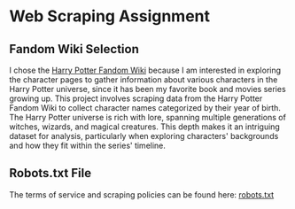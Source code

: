# Web Scraping Assignment

## Fandom Wiki Selection
I chose the [Harry Potter Fandom Wiki](https://harrypotter.fandom.com) because I am interested in exploring the character pages to gather information about various characters in the Harry Potter universe, since it has been my favorite book and movies series growing up. This project involves scraping data from the Harry Potter Fandom Wiki to collect character names categorized by their year of birth. The Harry Potter universe is rich with lore, spanning multiple generations of witches, wizards, and magical creatures. This depth makes it an intriguing dataset for analysis, particularly when exploring characters' backgrounds and how they fit within the series' timeline.

## Robots.txt File
The terms of service and scraping policies can be found here: [robots.txt](https://harrypotter.fandom.com/robots.txt)

